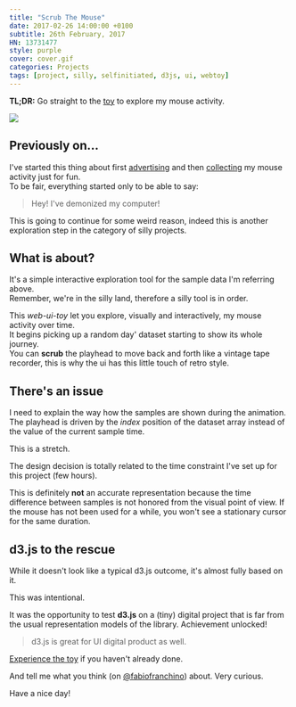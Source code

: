 ```yaml
---
title: "Scrub The Mouse"
date: 2017-02-26 14:00:00 +0100
subtitle: 26th February, 2017
HN: 13731477
style: purple
cover: cover.gif
categories: Projects
tags: [project, silly, selfinitiated, d3js, ui, webtoy]
---
```


**TL;DR:** Go straight to the [toy](/scrub_the_mouse/) to explore my mouse activity.

![](../assets/posts/scrub-the-mouse/cover.gif)

## Previously on...

I've started this thing about first [advertising](https://fabiofranchino.com/peep_my_mouse/) and then [collecting](https://fabiofranchino.com/blog/nodejs-canvas-d3js-first-date/) my mouse activity just for fun.  
To be fair, everything started only to be able to say:

> Hey! I've demonized my computer!

This is going to continue for some weird reason, indeed this is another exploration step in the category of silly projects.

## What is about?

It's a simple interactive exploration tool for the sample data I'm referring above.  
Remember, we're in the silly land, therefore a silly tool is in order.

This *web-ui-toy* let you explore, visually and interactively, my mouse activity over time.  
It begins picking up a random day' dataset starting to show its whole journey.  
You can **scrub** the playhead to move back and forth like a vintage tape recorder, this is why the ui has this little touch of retro style.

## There's an issue

I need to explain the way how the samples are shown during the animation.  
The playhead is driven by the *index* position of the dataset array instead of the value of the current sample time.  

This is a stretch.  

The design decision is totally related to the time constraint I've set up for this project (few hours).  

This is definitely **not** an accurate representation because the time difference between samples is not honored from the visual point of view. If the mouse has not been used for a while, you won't see a stationary cursor for the same duration.

## d3.js to the rescue

While it doesn't look like a typical d3.js outcome, it's almost fully based on it.  

This was intentional.  

It was the opportunity to test **d3.js** on a (tiny) digital project that is far from the usual representation models of the library. Achievement unlocked!

> d3.js is great for UI digital product as well.

[Experience the toy](/scrub_the_mouse/) if you haven't already done.

And tell me what you think (on [@fabiofranchino](https://twitter.com/fabiofranchino)) about. Very curious.

Have a nice day!